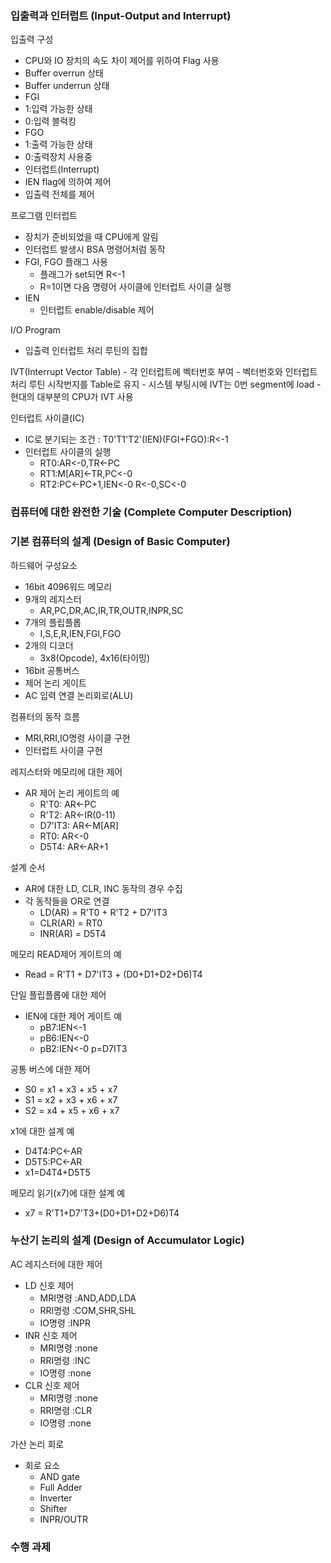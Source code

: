 ### 입출력과 인터럽트 (Input-Output and Interrupt)

입출력 구성
- CPU와 IO 장치의 속도 차이 제어를 위하여 Flag 사용
 - Buffer overrun 상태
 - Buffer underrun 상태
- FGI
 - 1:입력 가능한 상태
 - 0:입력 블럭킹
- FGO
 - 1:출력 가능한 상태
 - 0:출력장치 사용중
- 인터럽트(Interrupt)
 - IEN flag에 의하여 제어
 - 입출력 전체를 제어

프로그램 인터럽트
- 장치가 준비되었을 때 CPU에게 알림
- 인터럽트 발생시 BSA 명령어처럼 동작
- FGI, FGO 플래그 사용
    - 플래그가 set되면 R<-1
    - R=1이면 다음 명령어 사이클에 인터럽트 사이클 실행
- IEN
    - 인터럽트 enable/disable 제어

I/O Program
- 입출력 인터럽트 처리 루틴의 집합

IVT(Interrupt Vector Table)
    - 각 인터럽트에 벡터번호 부여
    - 벡터번호와 인터럽트 처리 루틴 시작번지를 Table로 유지
    - 시스템 부팅시에 IVT는 0번 segment에 load
    - 현대의 대부분의 CPU가 IVT 사용

인터럽트 사이클(IC)
- IC로 분기되는 조건 : T0'T1'T2'(IEN)(FGI+FGO):R<-1
- 인터럽트 사이클의 실행
    - RT0:AR<-0,TR<-PC
    - RT1:M[AR]<-TR,PC<-0
    - RT2:PC<-PC+1,IEN<-0 R<-0,SC<-0

### 컴퓨터에 대한 완전한 기술 (Complete Computer Description)

### 기본 컴퓨터의 설계 (Design of Basic Computer)

하드웨어 구성요소
- 16bit 4096워드 메모리
- 9개의 레지스터
    - AR,PC,DR,AC,IR,TR,OUTR,INPR,SC
- 7개의 플립플롭
    - I,S,E,R,IEN,FGI,FGO
- 2개의 디코더
    - 3x8(Opcode), 4x16(타이밍)
- 16bit 공통버스
- 제어 논리 게이트
- AC 입력 연결 논리회로(ALU)

컴퓨터의 동작 흐름
- MRI,RRI,IO명령 사이클 구현
- 인터럽트 사이클 구현

레지스터와 메모리에 대한 제어
- AR 제어 논리 게이트의 예
    - R'T0: AR<-PC
    - R'T2: AR<-IR(0-11)
    - D7'IT3: AR<-M[AR]
    - RT0: AR<-0
    - D5T4: AR<-AR+1

설계 순서
- AR에 대한 LD, CLR, INC 동작의 경우 수집
- 각 동작들을 OR로 연결
    - LD(AR) = R'T0 + R'T2 + D7'IT3
    - CLR(AR) = RT0
    - INR(AR) = D5T4

메모리 READ제어 게이트의 예
- Read = R'T1 + D7'IT3 + (D0+D1+D2+D6)T4

단일 플립플롭에 대한 제어
- IEN에 대한 제어 게이트 예
    - pB7:IEN<-1
    - pB6:IEN<-0
    - pB2:IEN<-0 p=D7IT3

공통 버스에 대한 제어
- S0 = x1 + x3 + x5 + x7
- S1 = x2 + x3 + x6 + x7
- S2 = x4 + x5 + x6 + x7

x1에 대한 설계 예
- D4T4:PC<-AR
- D5T5:PC<-AR
- x1=D4T4+D5T5

메모리 읽기(x7)에 대한 설계 예
- x7 = R'T1+D7'T3+(D0+D1+D2+D6)T4

### 누산기 논리의 설계 (Design of Accumulator Logic)

AC 레지스터에 대한 제어
- LD 신호 제어
    - MRI명령 :AND,ADD,LDA
    - RRI명령 :COM,SHR,SHL
    - IO명령 :INPR
- INR 신호 제어
    - MRI명령 :none
    - RRI명령 :INC
    - IO명령 :none
- CLR 신호 제어
    - MRI명령 :none
    - RRI명령 :CLR
    - IO명령 :none

가산 논리 회로
- 회로 요소
    - AND gate
    - Full Adder
    - Inverter
    - Shifter
    - INPR/OUTR

### 수행 과제
